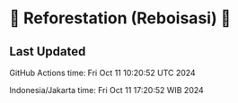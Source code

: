 
# 🌳 Reforestation (Reboisasi) 🌲

## Last Updated

GitHub Actions time: Fri Oct 11 10:20:52 UTC 2024

Indonesia/Jakarta time: Fri Oct 11 17:20:52 WIB 2024
